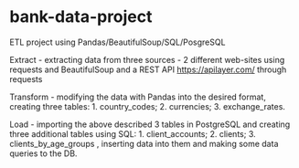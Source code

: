 # bank-data-project
ETL project using Pandas/BeautifulSoup/SQL/PosgreSQL

Extract - extracting data from three sources - 2 different web-sites using requests and BeautifulSoup and 
                                               a REST API https://apilayer.com/ through requests

Transform - modifying the data with Pandas into the desired format, creating three tables: 
    1. country_codes;
    2. currencies;
    3. exchange_rates.

Load - importing the above described 3 tables in PostgreSQL and creating three additional tables using SQL:
    1. client_accounts;
    2. clients;
    3. clients_by_age_groups ,
    inserting data into them and making some data queries to the DB.
 
 
 
